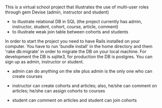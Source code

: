 This is a virtual school project that illustrates the use of multi-user roles through gem Devise (admin, instructor and student)
- to illustrate relational DB in SQL (the project currently has admin, instructor, student, cohort, course, article, comment)
- to illustrate weak join table between cohorts and students

In order to start the project you need to have Rails installed on your computer. You have to run 'bundle install' in the home directory and them 'rake db:migrate' in order to migrate the DB on your local machine. For development the DB is sqlite3, for production the DB is postgres.
You can sign up as admin, instructor or student.
 - admin can do anything on the site plus admin is the only one who can create courses
 
- instructor can create cohorts and articles; also, he/she can comment on articles; he/she can assign cohorts to courses
- student can comment on articles and student can join cohorts

